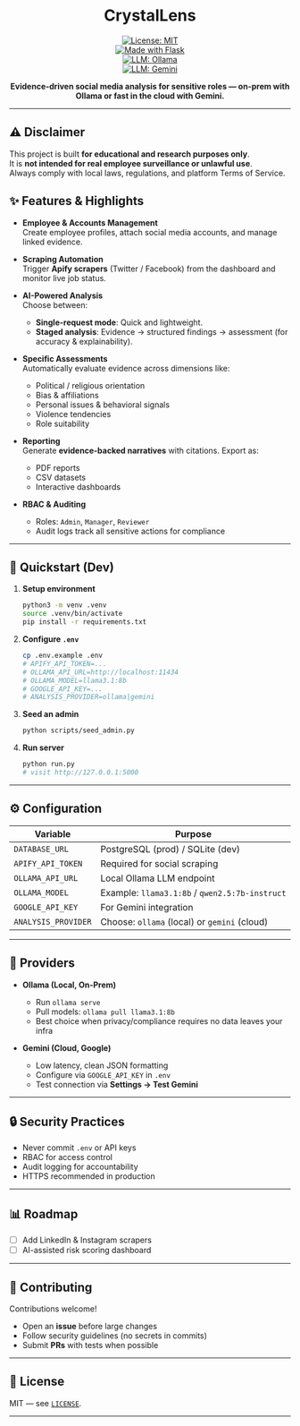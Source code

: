 <div align="center">

# CrystalLens

[![License: MIT](https://img.shields.io/badge/License-MIT-blue.svg)](LICENSE)  
[![Made with Flask](https://img.shields.io/badge/Made%20with-Flask-000?logo=flask&logoColor=white)](#)  
[![LLM: Ollama](https://img.shields.io/badge/LLM-Ollama-0b2a2a.svg)](#)  
[![LLM: Gemini](https://img.shields.io/badge/LLM-Gemini-4285F4.svg)](#)

**Evidence-driven social media analysis for sensitive roles — on-prem with Ollama or fast in the cloud with Gemini.**

</div>

---

## ⚠️ Disclaimer
This project is built **for educational and research purposes only**.  
It is **not intended for real employee surveillance or unlawful use**.  
Always comply with local laws, regulations, and platform Terms of Service.  


## ✨ Features & Highlights
- **Employee & Accounts Management**  
  Create employee profiles, attach social media accounts, and manage linked evidence.  

- **Scraping Automation**  
  Trigger **Apify scrapers** (Twitter / Facebook) from the dashboard and monitor live job status.  

- **AI-Powered Analysis**  
  Choose between:  
  - **Single-request mode**: Quick and lightweight.  
  - **Staged analysis**: Evidence → structured findings → assessment (for accuracy & explainability).  

- **Specific Assessments**  
  Automatically evaluate evidence across dimensions like:  
  - Political / religious orientation  
  - Bias & affiliations  
  - Personal issues & behavioral signals  
  - Violence tendencies  
  - Role suitability  

- **Reporting**  
  Generate **evidence-backed narratives** with citations. Export as:  
  - PDF reports  
  - CSV datasets  
  - Interactive dashboards  

- **RBAC & Auditing**  
  - Roles: `Admin`, `Manager`, `Reviewer`  
  - Audit logs track all sensitive actions for compliance  

---

## 🚀 Quickstart (Dev)
1. **Setup environment**
   ```bash
   python3 -m venv .venv
   source .venv/bin/activate
   pip install -r requirements.txt
   ```
2. **Configure `.env`**
   ```bash
   cp .env.example .env
   # APIFY_API_TOKEN=...
   # OLLAMA_API_URL=http://localhost:11434
   # OLLAMA_MODEL=llama3.1:8b
   # GOOGLE_API_KEY=...
   # ANALYSIS_PROVIDER=ollama|gemini
   ```
3. **Seed an admin**
   ```bash
   python scripts/seed_admin.py
   ```
4. **Run server**
   ```bash
   python run.py
   # visit http://127.0.0.1:5000
   ```

---

## ⚙️ Configuration
| Variable            | Purpose                                   |
|---------------------|-------------------------------------------|
| `DATABASE_URL`      | PostgreSQL (prod) / SQLite (dev)          |
| `APIFY_API_TOKEN`   | Required for social scraping              |
| `OLLAMA_API_URL`    | Local Ollama LLM endpoint                 |
| `OLLAMA_MODEL`      | Example: `llama3.1:8b` / `qwen2.5:7b-instruct` |
| `GOOGLE_API_KEY`    | For Gemini integration                    |
| `ANALYSIS_PROVIDER` | Choose: `ollama` (local) or `gemini` (cloud) |

---

## 🤖 Providers
- **Ollama (Local, On-Prem)**  
  - Run `ollama serve`  
  - Pull models: `ollama pull llama3.1:8b`  
  - Best choice when privacy/compliance requires no data leaves your infra  

- **Gemini (Cloud, Google)**  
  - Low latency, clean JSON formatting  
  - Configure via `GOOGLE_API_KEY` in `.env`  
  - Test connection via **Settings → Test Gemini**  

---

## 🔒 Security Practices
- Never commit `.env` or API keys  
- RBAC for access control  
- Audit logging for accountability  
- HTTPS recommended in production  

---

## 📊 Roadmap
- [ ] Add LinkedIn & Instagram scrapers  
- [ ] AI-assisted risk scoring dashboard  

---

## 🤝 Contributing
Contributions welcome!  
- Open an **issue** before large changes  
- Follow security guidelines (no secrets in commits)  
- Submit **PRs** with tests when possible  

---

## 📄 License
MIT — see [`LICENSE`](LICENSE).  

---


